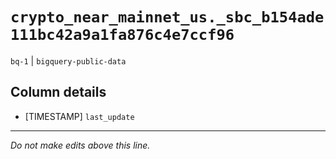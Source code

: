 # `crypto_near_mainnet_us._sbc_b154ade111bc42a9a1fa876c4e7ccf96`
`bq-1` | `bigquery-public-data`

## Column details
* [TIMESTAMP] `last_update`

-------------------------------------------------------------------------------
*Do not make edits above this line.*
